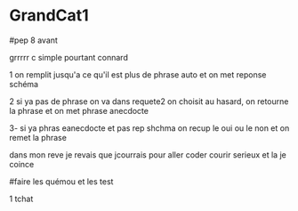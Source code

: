 # GrandCat1

#pep 8 avant

grrrrr c simple pourtant connard

1 on remplit jusqu'a ce qu'il est plus de phrase auto et on met reponse schéma

2 si ya pas de phrase on va dans requete2 on choisit au hasard, on retourne la phrase et on met phrase anecdocte

3- si ya phras eanecdocte et pas rep shchma on recup le oui ou le non et on remet la phrase 

dans mon reve je revais que jcourrais pour aller coder courir serieux et la je coince 

#faire les quémou et les test

1 tchat



 
